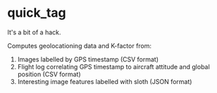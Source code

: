 # quick_tag

It's a bit of a hack.

Computes geolocationing data and K-factor from:
1. Images labelled by GPS timestamp (CSV format)
2. Flight log correlating GPS timestamp to aircraft attitude and global position (CSV format)
3. Interesting image features labelled with sloth (JSON format)
